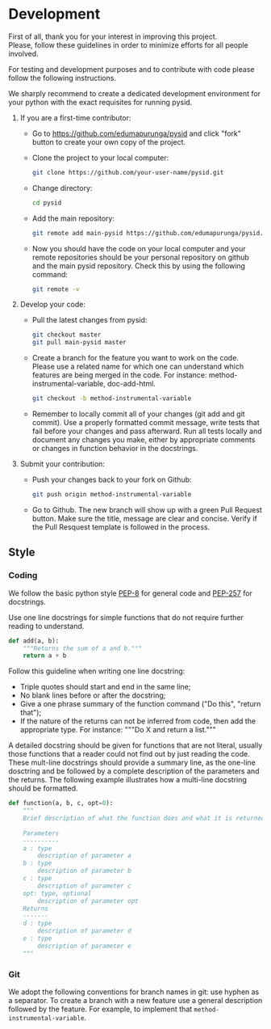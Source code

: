 # Development

First of all, thank you for your interest in improving this project.   
Please, follow these guidelines in order to minimize efforts for all people involved.  

For testing and development purposes and to contribute with code please follow the following instructions.

We sharply recommend to create a dedicated development environment for your python with the exact requisites for running pysid. 

1. If you are a first-time contributor:
   - Go to https://github.com/edumapurunga/pysid and click "fork" button to create your own copy of the project.
   - Clone the project to your local computer:

     ```bash
     git clone https://github.com/your-user-name/pysid.git
     ```

   - Change directory:

     ```bash
     cd pysid
     ```

   - Add the main repository:

     ```bash
     git remote add main-pysid https://github.com/edumapurunga/pysid.git
     ```

   - Now you should have the code on your local computer and your remote repositories should be your personal repository on github and the main pysid repository. Check this by using the following command:
   
     ```bash
     git remote -v 
     ```
   
2. Develop your code:

   - Pull the latest changes from pysid:

     ```bash
     git checkout master
     git pull main-pysid master
     ```

   - Create a branch for the feature you want to work on the code. Please use a related name for which one can understand which features are being merged in the code. For instance: method-instrumental-variable, doc-add-html. 

     ```bash
     git checkout -b method-instrumental-variable
     ```

   -  Remember to locally commit  all of your changes (git add and git commit). Use a properly formatted commit message, write tests that fail before your changes and pass afterward. Run all tests locally and document any changes you make, either by appropriate comments or changes in function behavior in the docstrings. 

3. Submit your contribution:

   - Push your changes back to your fork on Github:

     ```bash
     git push origin method-instrumental-variable
     ```

   - Go to Github. The new branch will show up with a green Pull Request button. Make sure the title, message are clear and concise. Verify if the Pull Resquest template is followed in the process.  

## Style

### Coding

We follow the basic python style [PEP-8](https://www.python.org/dev/peps/pep-0008/) for general code and [PEP-257](https://www.python.org/dev/peps/pep-0257/) for docstrings. 

Use one line docstrings for simple functions that do not require further reading to understand. 

```python
def add(a, b):
    """Returns the sum of a and b."""
    return a + b	
```

Follow this guideline when writing one line docstring:

- Triple quotes should start and end in the same line; 
- No blank lines before or after the docstring;
- Give a one phrase summary of the function command ("Do this", "return that");
- If the nature of the returns can not be inferred from code, then add the appropriate type. For instance: """Do X and return a list."""

A detailed docstring should be given for functions that are not literal, usually those functions that a reader could not find out by just reading the code. These mult-line docstrings should provide a summary line, as the one-line dosctring and be followed by a complete description of the parameters and the returns.  The following example illustrates how a multi-line docstring should be formatted. 

```python
def function(a, b, c, opt=0):
    """
    Brief description of what the function does and what it is returned.
    
    Parameters
    ----------
    a : type
        description of parameter a
    b : type
        description of parameter b
    c : type
        description of parameter c
    opt: type, optional
        description of parameter opt
    Returns
    -------
    d : type
        description of parameter d
    e : type
        description of parameter e
    """
```

### Git

We adopt the following conventions for branch names in git: use hyphen as a separator. To create a branch with a new feature use a general description followed by the feature.  For example, to implement that `method-instrumental-variable`. 